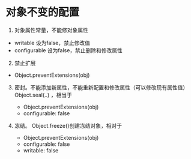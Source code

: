 
# 对象不变的配置
1. 对象属性常量，不能修对象属性
  - writable 设为false，禁止修改值
  - configurable 设为false，禁止删除和修改属性

2. 禁止扩展
  - Object.preventExtensions(obj)


3. 密封。不能添加新属性，不能重新配置和修改属性（可以修改现有属性值）
    Object.seal(..) ，相当于
      - Object.preventExtensions(obj)
      - configurable: false

4. 冻结。
  Object.freeze()创建冻结对象，相对于
    - Object.preventExtensions(obj)
    - configurable: false
    - writable: false